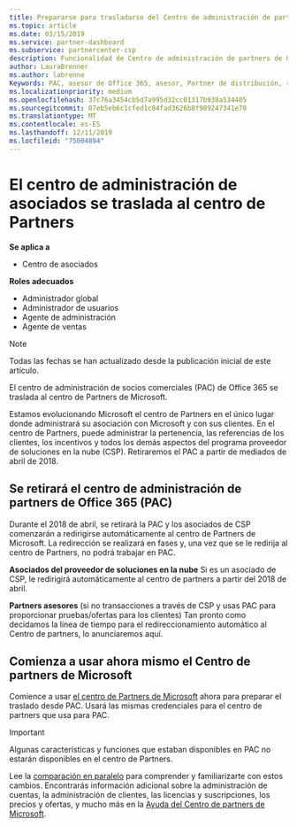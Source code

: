 ```yaml
---
title: Prepararse para trasladarse del Centro de administración de partners al Centro de partners | Centro de partners
ms.topic: article
ms.date: 03/15/2019
ms.service: partner-dashboard
ms.subservice: partnercenter-csp
description: Funcionalidad de Centro de administración de partners de Office 365 se traslada al Centro de partners.
author: LauraBrenner
ms.author: labrenne
Keywords: PAC, asesor de Office 365, asesor, Partner de distribución, retirada de PAC, retirada de PAC
ms.localizationpriority: medium
ms.openlocfilehash: 37c76a3454cb5d7a995d32cc01317b938a534405
ms.sourcegitcommit: 07eb5eb6c1cfed1c84fad3626b8f989247341e70
ms.translationtype: MT
ms.contentlocale: es-ES
ms.lasthandoff: 12/11/2019
ms.locfileid: "75004894"
---
```

# <a name="partner-admin-center-is-moving-to-the-partner-center"></a>El centro de administración de asociados se traslada al centro de Partners

**Se aplica a**

-  Centro de asociados

**Roles adecuados**
-   Administrador global
-   Administrador de usuarios
-   Agente de administración
-   Agente de ventas

> [!NOTE]  
>  Todas las fechas se han actualizado desde la publicación inicial de este artículo.

El centro de administración de socios comerciales (PAC) de Office 365 se traslada al centro de Partners de Microsoft.

Estamos evolucionando Microsoft el centro de Partners en el único lugar donde administrará su asociación con Microsoft y con sus clientes. En el centro de Partners, puede administrar la pertenencia, las referencias de los clientes, los incentivos y todos los demás aspectos del programa proveedor de soluciones en la nube (CSP). Retiraremos el PAC a partir de mediados de abril de 2018.

## <a name="the-office-365-partner-admin-center-pac-will-be-retired"></a>Se retirará el centro de administración de partners de Office 365 (PAC)

Durante el 2018 de abril, se retirará la PAC y los asociados de CSP comenzarán a redirigirse automáticamente al centro de Partners de Microsoft. La redirección se realizará en fases y, una vez que se le redirija al centro de Partners, no podrá trabajar en PAC. 

**Asociados del proveedor de soluciones en la nube** Si es un asociado de CSP, le redirigirá automáticamente al centro de partners a partir del 2018 de abril. 

**Partners asesores** (si no transacciones a través de CSP y usas PAC para proporcionar pruebas/ofertas para los clientes) Tan pronto como decidamos la línea de tiempo para el redireccionamiento automático al Centro de partners, lo anunciaremos aquí. 


## <a name="start-using-the-microsoft-partner-center-now"></a>Comienza a usar ahora mismo el Centro de partners de Microsoft

Comience a usar [el centro de Partners de Microsoft](https://partnercenter.microsoft.com/) ahora para preparar el traslado desde PAC.  Usará las mismas credenciales para el centro de partners que usa para PAC. 

> [!IMPORTANT]  
> Algunas características y funciones que estaban disponibles en PAC no estarán disponibles en el centro de Partners.

 Lee la [comparación en paralelo](moving-from-pac-to-pc.md) para comprender y familiarizarte con estos cambios.  Encontrarás información adicional sobre la administración de cuentas, la administración de clientes, las licencias y suscripciones, los precios y ofertas, y mucho más en la [Ayuda del Centro de partners de Microsoft](https://partnercenter.microsoft.com/partner/help).

 
